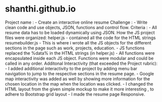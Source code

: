 # shanthi.github.io
Project name :
	- Create an interactive online resume
Challenge :
	- Write clean code and use objects, JSON, functions and control flow.
Criteria :
	- All resume data has to be loaded dynamically using JSON.
How the JS project files were organized:
	helper.js
		 - contained all the code for the HTML strings
	resumebuilder.js
		- This is where i wrote all the JS objects for the different sections in the page such as work, projects, education.
		- JS functions replaced the %data% in the HTML strings (in helper.js)
		- All functions were encapsulated inside each JS object. Functions were modular and could be called in any order.
Additonal Interactivity (that exceeded the Project rubric):
		- I added additional interactivity to the project by adding menu bar navigation to jump to the respective sections in the resume page.
		- Google map interactivity was added as well by showing more information for the chosen location in the map when the location was clicked.
		- I changed the HTML layout from the given simple mockup to make it more interesting , to adhere to Bootstrap grid layout
		- I made the resume page Responsive.